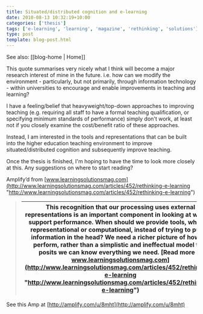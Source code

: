 ```yaml
---
title: Situated/distributed cognition and e-learning
date: 2010-08-13 10:32:19+10:00
categories: ['thesis']
tags: ['e-learning', 'learning', 'magazine', 'rethinking', 'solutions']
type: post
template: blog-post.html
---
```


See also: [[blog-home | Home]]

This quote summarises very nicely what I think will become a major research interest of mine in the future. i.e. how can we modify the environment - particularly, but not primarily, through information technology - within universities to encourage and enable improvements in teaching and learning?  
  
I have a feeling/belief that heavyweight/top-down approaches to improving teaching (e.g. requiring all staff to have a formal teaching qualification, or specifying minimum standards of performance) simply don't work, at least not if you closely examine the cost/benefit ratio of these approaches.  
  
Instead, I am interested in the tools and representations that can be built into the higher education teaching environment to improve situated/distributed cognition and subsequently improve teaching.  
  
Once the thesis is finished, I'm hoping to have the time to look more closely at this. Any suggestions on where to start reading?

Amplify’d from [www.learningsolutionsmag.com](http://www.learningsolutionsmag.com/articles/452/rethinking-e-learning "http://www.learningsolutionsmag.com/articles/452/rethinking-e-learning")

> |   This recognition that our processing uses external representations is an important component in looking at ways to support performance. When should we provide tools, whether representational or computational, instead of trying to put all information in the head? We need a richer picture of how we perform, rather than a simplistic and ineffectual model that posits we can know everything we need.  [Read more at www.learningsolutionsmag.com](http://www.learningsolutionsmag.com/articles/452/rethinking-e-learning "http://www.learningsolutionsmag.com/articles/452/rethinking-e-learning") |
> | --- |

See this Amp at [http://amplify.com/u/8mht](http://amplify.com/u/8mht)